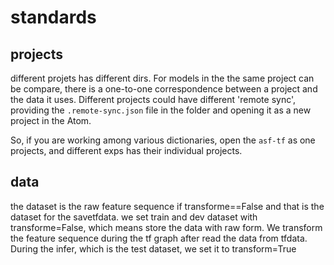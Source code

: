 # standards

## projects
different projets has different dirs. For models in the the same project can be compare, there is a one-to-one correspondence between a project and the data it uses.
Different projects could have different 'remote sync', providing the `.remote-sync.json` file in the folder and opening it as a new project in the Atom.

So, if you are working among various dictionaries, open the `asf-tf` as one projects, and different exps has their individual projects.


## data
the dataset is the raw feature sequence if transforme==False and that is the dataset for the savetfdata. we set train and dev dataset with transforme=False, which means store the data with raw form. We transform the feature sequence during the tf graph after read the data from tfdata. During the infer, which is the test dataset, we set it to transform=True
